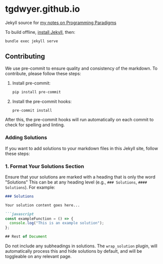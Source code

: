 # tgdwyer.github.io

Jekyll source for [my notes on Programming Paradigms](https://tgdwyer.github.io/)

To build offline, [install Jekyll](https://jekyllrb.com/docs/installation/), then:

```sh
bundle exec jekyll serve
```

## Contributing

We use pre-commit to ensure quality and consistency of the markdown. To contribute, please follow these steps:

1. Install pre-commit:

   ```sh
   pip install pre-commit
   ```

2. Install the pre-commit hooks:

   ```sh
   pre-commit install
   ```

After this, the pre-commit hooks will run automatically on each commit to check for spelling and linting.

### Adding Solutions

If you want to add solutions to your markdown files in this Jekyll site, follow these steps:

### 1. Format Your Solutions Section

Ensure that your solutions are marked with a heading that is only the word "Solutions"  This can be at any heading level (e.g., `### Solutions`, `#### Solutions`). For example:

```markdown
### Solutions

Your solution content goes here...

```javascript
const exampleFunction = () => {
  console.log("This is an example solution");
};

## Rest of Document

```

Do not include any subheadings in solutions. The `wrap_solution` plugin, will automatically process this and hide solutions by default, and will be toggleable on any relevant page.
